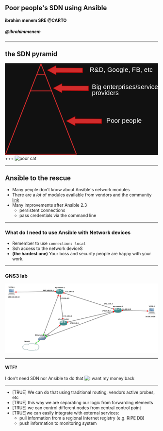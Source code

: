 ## Poor people's SDN using Ansible
#### ibrahim menem SRE @CARTO
##### @ibrahimmenem

---
## the SDN pyramid 
![the SDN pyramid](assets/pyramid.png)
+++
![poor cat](https://media.giphy.com/media/lGgSdzohJzjzy/giphy.gif)

---

## Ansible to the rescue

- Many people don't know about Ansible's network modules
- There are a *lot* of modules available from vendors and the community
[link](http://docs.ansible.com/ansible/latest/list_of_network_modules.html) 
- Many improvements after Ansible 2.3 
    - persistent connections
    - pass credentials via the command line
---
### What do I need to use Ansible with Network devices
- Remember to use  `connection: local`
- Ssh access to the network deviceS
- **(the hardest one)** Your boss and security people are happy with your work. 

--- 
### GNS3 lab
![GNS3 lab](assets/gns3.png)

--- 
#### WTF?
I don't need SDN nor Ansible to do that 
![I want my money back](https://i.imgflip.com/nslxf.jpg)

--- 
- [TRUE] We can do that using traditional routing, vendors active probes, etc
- [TRUE] this way we are separating our logic from forwarding elements
- [TRUE] we can control different nodes from central control point
- [TRUE]we can easily integrate with external services:
    - pull information from a regional Internet registry (e.g. RIPE DB)
    - push information to monitoring system